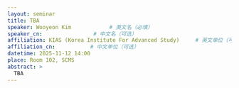 ```yaml
---
layout: seminar
title: TBA
speaker: Wooyeon Kim            # 英文名（必填）
speaker_cn:                # 中文名（可选）
affiliation: KIAS (Korea Institute For Advanced Study)     # 英文单位（可选）
affiliation_cn:           # 中文单位（可选）
datetime: 2025-11-12 14:00
place: Room 102, SCMS
abstract: >
  TBA
---
```

